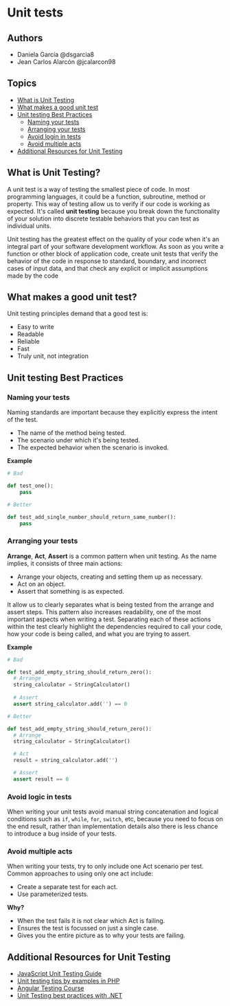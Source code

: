 # Unit tests


## Authors

- Daniela García @dsgarcia8
- Jean Carlos Alarcón @jcalarcon98

## Topics

- [What is Unit Testing](#what-is-unit-testing)
- [What makes a good unit test](#what-makes-a-good-unit-test)
- [Unit testing Best Practices](#unit-testing-best-practices)
  - [Naming your tests](#naming-your-tests)
  - [Arranging your tests](#arranging-your-tests)
  - [Avoid login in tests](#avoid-logic-in-tests)
  - [Avoid multiple acts](#avoid-multiple-acts)
- [Additional Resources for Unit Testing](#additional-resources-for-unit-testing)

## What is Unit Testing?

A unit test is a way of testing the smallest piece of code. In most programming languages, it could be a function, subroutine, method or property. This way of testing allow us to verify if our code is working as expected. It's called **unit testing** because you break down the functionality of your solution into discrete testable behaviors that you can test as individual units.

Unit testing has the greatest effect on the quality of your code when it's an integral part of your software development workflow. As soon as you write a function or other block of application code, create unit tests that verify the behavior of the code in response to standard, boundary, and incorrect cases of input data, and that check any explicit or implicit assumptions made by the code

## What makes a good unit test?

Unit testing principles demand that a good test is:

- Easy to write
- Readable
- Reliable
- Fast
- Truly unit, not integration

## Unit testing Best Practices

### Naming your tests

Naming standards are important because they explicitly express the intent of the test.

- The name of the method being tested.
- The scenario under which it's being tested.
- The expected behavior when the scenario is invoked.

**Example**

```python
# Bad

def test_one():
    pass
```

```python
# Better

def test_add_single_number_should_return_same_number():
    pass
```

### Arranging your tests

**Arrange**, **Act**, **Assert** is a common pattern when unit testing. As the name implies, it consists of three main actions:

- Arrange your objects, creating and setting them up as necessary.
- Act on an object.
- Assert that something is as expected.

It allow us to clearly separates what is being tested from the arrange and assert steps. This pattern also increases readability, one of the most important aspects when writing a test. Separating each of these actions within the test clearly highlight the dependencies required to call your code, how your code is being called, and what you are trying to assert.

**Example**

```python
# Bad

def test_add_empty_string_should_return_zero():
  # Arrange
  string_calculator = StringCalculator()
  
  # Assert
  assert string_calculator.add('') == 0

```

```python
# Better

def test_add_empty_string_should_return_zero():
  # Arrange
  string_calculator = StringCalculator()

  # Act
  result = string_calculator.add('')

  # Assert
  assert result == 0

```

### Avoid logic in tests

When writing your unit tests avoid manual string concatenation and logical conditions such as `if`, `while`, `for`, `switch`, etc, because you need to focus on the end result, rather than implementation details also there is less chance to introduce a bug inside of your tests.

### Avoid multiple acts

When writing your tests, try to only include one Act scenario per test. Common approaches to using only one act include:

- Create a separate test for each act.
- Use parameterized tests.

**Why?**

- When the test fails it is not clear which Act is failing.
- Ensures the test is focussed on just a single case.
- Gives you the entire picture as to why your tests are failing.

## Additional Resources for Unit Testing

- [JavaScript Unit Testing Guide](https://github.com/mawrkus/js-unit-testing-guide)
- [Unit testing tips by examples in PHP](https://github.com/sarven/unit-testing-tips)
- [Angular Testing Course](https://github.com/angular-university/angular-testing-course)
- [Unit Testing best practices with .NET](https://docs.microsoft.com/en-us/dotnet/core/testing/unit-testing-best-practices)
